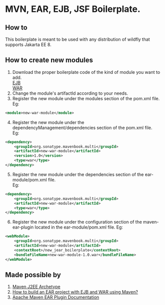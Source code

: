 # MVN, EAR, EJB, JSF Boilerplate.

## How to  
This boilerplate is meant to be used with any distribution of wildfly that supports Jakarta EE 8.
## How to create new modules
1. Download the proper boilerplate code of the kind of module you want to add.  
[EJB](https://github.com/migonos01454f/jejb-boilerplate)  
[WAR](https://github.com/migonos01454f/jwar-boilerplate)  
2. Change the module's artifactId according to your needs.
3. Register the new module under the modules section of the pom.xml file.  
Eg:  
```xml
<module>new-war-module</module>
```
4. Register the new module under the dependencyManagement/dependencies section of the pom.xml file.  
Eg:  
```xml
<dependency>
	<groupId>org.sonatype.mavenbook.multi</groupId>
	<artifactId>new-war-module</artifactId>
	<version>1.0</version>
	<type>war</type>
</dependency>
```
5. Register the new module under the dependencies section of the ear-module/pom.xml file.  
Eg:  
```xml
<dependency>
	<groupId>org.sonatype.mavenbook.multi</groupId>
	<artifactId>new-war-module</artifactId>
	<type>war</type>
</dependency>
```
6. Register the new module under the configuration section of the maven-ear-plugin located in the ear-module/pom.xml file.
Eg:  
```xml
<webModule>
	<groupId>org.sonatype.mavenbook.multi</groupId>
	<artifactId>new-war-module</artifactId>
	<contextRoot>/new_jear_boilerplate</contextRoot>
	<bundleFileName>new-war-module-1.0.war</bundleFileName>
</webModule>
```

## Made possible by 
1. [Maven J2EE Archetype](https://pastebin.com/raw/TLTFh9aW)
2. [How to build an EAR project with EJB and WAR using Maven?](https://stackoverflow.com/questions/32990664/how-to-build-an-ear-project-with-ejb-and-war-using-maven)
3. [Apache Maven EAR Plugin Documentation](https://maven.apache.org/plugins/maven-ear-plugin/index.html)

